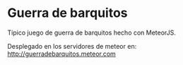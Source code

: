 # Guerra de barquitos

Típico juego de guerra de barquitos hecho con MeteorJS.

Desplegado en los servidores de meteor en: http://guerradebarquitos.meteor.com
